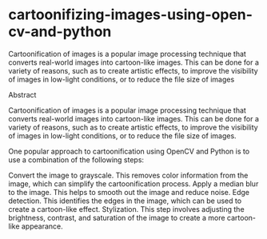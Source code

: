 # cartoonifizing-images-using-open-cv-and-python
Cartoonification of images is a popular image processing technique that converts real-world images into cartoon-like images. This can be done for a variety of reasons, such as to create artistic effects, to improve the visibility of images in low-light conditions, or to reduce the file size of images

Abstract

Cartoonification of images is a popular image processing technique that converts real-world images into cartoon-like images. This can be done for a variety of reasons, such as to create artistic effects, to improve the visibility of images in low-light conditions, or to reduce the file size of images.

One popular approach to cartoonification using OpenCV and Python is to use a combination of the following steps:

Convert the image to grayscale. This removes color information from the image, which can simplify the cartoonification process.
Apply a median blur to the image. This helps to smooth out the image and reduce noise.
Edge detection. This identifies the edges in the image, which can be used to create a cartoon-like effect.
Stylization. This step involves adjusting the brightness, contrast, and saturation of the image to create a more cartoon-like appearance.
